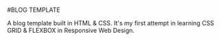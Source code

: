 #BLOG TEMPLATE


A blog template built in HTML & CSS.
It's my first attempt in learning CSS GRID & FLEXBOX in Responsive Web Design.
